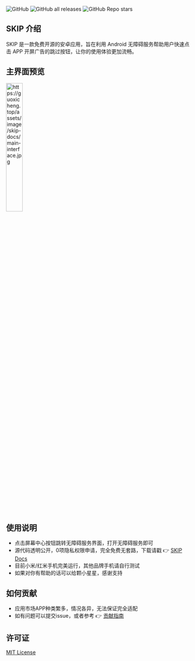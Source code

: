 ![GitHub](https://img.shields.io/github/license/GuoXiCheng/SKIP) ![GitHub all releases](https://img.shields.io/github/downloads/GuoXiCheng/SKIP/total) ![GitHub Repo stars](https://img.shields.io/github/stars/GuoXiCheng/SKIP)

## SKIP 介绍

SKIP 是一款免费开源的安卓应用，旨在利用 Android 无障碍服务帮助用户快速点击 APP 开屏广告的跳过按钮，让你的使用体验更加流畅。

## 主界面预览

<img src="https://guoxicheng.top/assets/image/skip-docs/main-interface.jpg" alt="https://guoxicheng.top/assets/image/skip-docs/main-interface.jpg" style="width: 30%;" />

## 使用说明

- 点击屏幕中心按钮跳转无障碍服务界面，打开无障碍服务即可
- 源代码透明公开，0项隐私权限申请，完全免费无套路，下载请戳 👉 [SKIP Docs](https://guoxicheng.top/projects/SKIP-Docs/)
- 目前小米/红米手机完美运行，其他品牌手机请自行测试
- 如果对你有帮助的话可以给颗小星星，感谢支持

## 如何贡献

- 应用市场APP种类繁多，情况各异，无法保证完全适配
- 如有问题可以提交issue，或者参考 👉 [贡献指南](https://guoxicheng.top/projects/SKIP-Docs/003-contribute.html)

## 许可证

[MIT License](https://github.com/GuoXiCheng/SKIP/blob/main/LICENSE)

